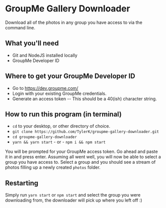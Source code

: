 # GroupMe Gallery Downloader
Download all of the photos in any group you have access to via the command line.

## What you'll need
* Git and NodeJS installed locally
* GroupMe Developer ID

## Where to get your GroupMe Developer ID
* Go to https://dev.groupme.com/
* Login with your existing GroupMe credentials.
* Generate an access token -- This should be a 40(ish) character string.

## How to run this program (in terminal)
* `cd` to your desktop, or other directory of choice. 
* `git clone https://github.com/TylerK/groupme-gallery-downloader.git`
* `cd groupme-gallery-downloader`
* `yarn && yarn start` - or - `npm i && npm start` 

You will be prompted for your GroupMe access token. Go ahead and paste it in and press enter. Assuming all went well, you will now be able to select a group you have access to. Select a group and you should see a stream of photos filling up a newly created `photos` folder. 

## Restarting 

Simply run `yarn start` or `npm start` and select the group you were downloading from, the downloader will pick up where you left off :)
